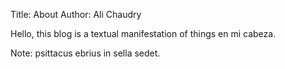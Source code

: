 Title: About
Author: Ali Chaudry

Hello, this blog is a textual manifestation of things en mi cabeza.

Note: psittacus ebrius in sella sedet.
